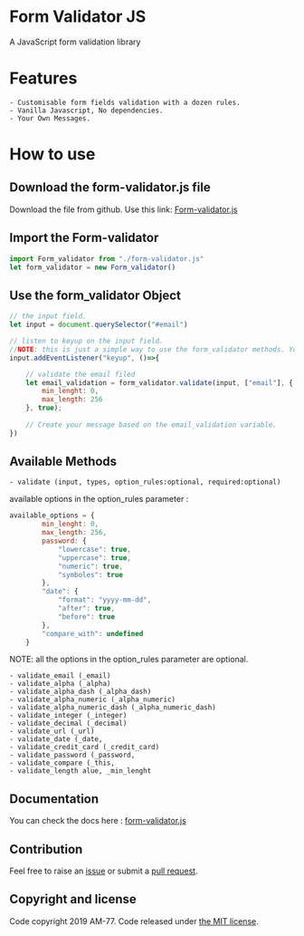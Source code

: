 # Form Validator JS

A JavaScript form validation library

# Features

    - Customisable form fields validation with a dozen rules.
    - Vanilla Javascript, No dependencies.
    - Your Own Messages.

# How to use

## Download the form-validator.js file
    
Download the file from github. Use this link: [Form-validator.js](https://raw.githubusercontent.com/AM-77/form-validator.js/master/form-validator.js)

## Import the Form-validator

```javascript
import Form_validator from "./form-validator.js"
let form_validator = new Form_validator()
```

## Use the form_validator Object

```javascript
// the input field.
let input = document.querySelector("#email")

// listen to keyup on the input field. 
//NOTE: this is just a simple way to use the form_validator methods. You can use them how ever you want.
input.addEventListener("keyup", ()=>{ 

    // validate the email filed
    let email_validation = form_validator.validate(input, ["email"], {
        min_lenght: 0,
        max_length: 256
    }, true);
    
    // Create your message based on the email_validation variable.
})
```

## Available Methods

    - validate (input, types, option_rules:optional, required:optional)
available options in the option_rules parameter : 
```javascript
available_options = {
        min_lenght: 0,
        max_length: 256,
        password: {
            "lowercase": true,
            "uppercase": true,
            "numeric": true,
            "symboles": true
        },
        "date": {
            "format": "yyyy-mm-dd",
            "after": true,
            "before": true
        },
        "compare_with": undefined
    }
```
NOTE: all the options in the option_rules parameter are optional.

    - validate_email (_email)
    - validate_alpha (_alpha)
    - validate_alpha_dash (_alpha_dash)
    - validate_alpha_numeric (_alpha_numeric)
    - validate_alpha_numeric_dash (_alpha_numeric_dash)
    - validate_integer (_integer)
    - validate_decimal (_decimal)
    - validate_url (_url)
    - validate_date (_date,
    - validate_credit_card (_credit_card)
    - validate_password (_password,
    - validate_compare (_this,
    - validate_length alue, _min_lenght

## Documentation

You can check the docs here : [form-validator.js](https://docs-form-validator.js.medamine.now.sh)

## Contribution

Feel free to raise an [issue](https://github.com/AM-77/form-validator.js/issues) or submit a [pull request](https://github.com/AM-77/form-validator.js/pulls).


## Copyright and license

Code copyright 2019 AM-77. Code released under [the MIT license](https://github.com/AM-77/form-validator.js/blob/master/LICENSE).

